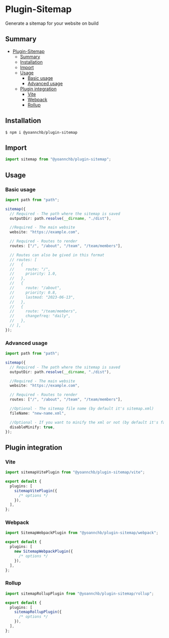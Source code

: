 # Plugin-Sitemap

Generate a sitemap for your website on build

## Summary

- [Plugin-Sitemap](#plugin-sitemap)
  - [Summary](#summary)
  - [Installation](#installation)
  - [Import](#import)
  - [Usage](#usage)
    - [Basic usage](#basic-usage)
    - [Advanced usage](#advanced-usage)
  - [Plugin integration](#plugin-integration)
    - [Vite](#vite)
    - [Webpack](#webpack)
    - [Rollup](#rollup)

## Installation

```
$ npm i @yoannchb/plugin-sitemap
```

## Import

```ts
import sitemap from "@yoannchb/plugin-sitemap";
```

## Usage

### Basic usage

```ts
import path from "path";

sitemap({
  // Required - The path where the sitemap is saved
  outputDir: path.resolve(__dirname, "./dist"),

  //Required - The main website
  website: "https://example.com",

  // Required - Routes to render
  routes: ["/", "/about", "/team", "/team/members"],

  // Routes can also be gived in this format
  // routes: [
  //   {
  //     route: "/",
  //     priority: 1.0,
  //   },
  //   {
  //     route: "/about",
  //     priority: 0.8,
  //     lastmod: "2023-06-13",
  //   },
  //   {
  //     route: "/team/members",
  //     changefreq: "daily",
  //   },
  // ],
});
```

### Advanced usage

```ts
import path from "path";

sitemap({
  // Required - The path where the sitemap is saved
  outputDir: path.resolve(__dirname, "./dist"),

  //Required - The main website
  website: "https://example.com",

  // Required - Routes to render
  routes: ["/", "/about", "/team", "/team/members"],

  //Optional - The sitemap file name (by default it's sitemap.xml)
  fileName: "new-name.xml",

  //Optional - If you want to minify the xml or not (by default it's false)
  disableMinify: true,
});
```

## Plugin integration

### Vite

```ts
import sitemapVitePlugin from "@yoannchb/plugin-sitemap/vite";

export default {
  plugins: [
    sitemapVitePlugin({
      /* options */
    }),
  ],
};
```

### Webpack

```ts
import SitemapWebpackPlugin from "@yoannchb/plugin-sitemap/webpack";

export default {
  plugins: [
    new SitemapWebpackPlugin({
      /* options */
    }),
  ],
};
```

### Rollup

```ts
import sitemapRollupPlugin from "@yoannchb/plugin-sitemap/rollup";

export default {
  plugins: [
    sitemapRollupPlugin({
      /* options */
    }),
  ],
};
```
